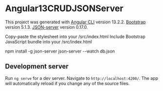 # Angular13CRUDJSONServer

This project was generated with
[Angular CLI](https://github.com/angular/angular-cli) version 13.2.2.
[Bootstrap](https://getbootstrap.com/docs/5.1/getting-started/introduction/) version 5.1.3.
[JSON-server](https://www.npmjs.com/package/json-server) version 0.17.0.

Copy-paste the stylesheet <link> into your /src/index.html <head>
Include Bootstrap JavaScript bundle into your /src/index.html <body>

npm install -g json-server
json-server --watch db.json

## Development server

Run `ng serve` for a dev server. Navigate to `http://localhost:4200/`. The app will automatically reload if you change any of the source files.
